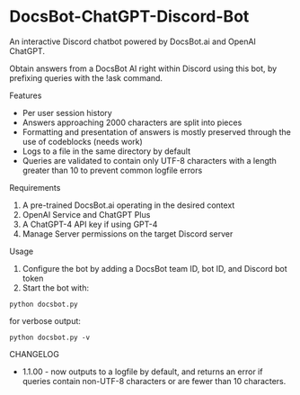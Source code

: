 # DocsBot-ChatGPT-Discord-Bot
 An interactive Discord chatbot powered by DocsBot.ai and OpenAI ChatGPT. 

Obtain answers from a DocsBot AI right within Discord using this bot, by prefixing queries with the !ask command. 

Features
- Per user session history
- Answers approaching 2000 characters are split into pieces
- Formatting and presentation of answers is mostly preserved through the use of codeblocks (needs work)
- Logs to a file in the same directory by default
- Queries are validated to contain only UTF-8 characters with a length greater than 10 to prevent common logfile errors

Requirements
1. A pre-trained DocsBot.ai operating in the desired context
2. OpenAI Service and ChatGPT Plus
3. A ChatGPT-4 API key if using GPT-4
4. Manage Server permissions on the target Discord server

Usage
1. Configure the bot by adding a DocsBot team ID, bot ID, and Discord bot token
2. Start the bot with:
```
python docsbot.py
```
for verbose output:
```
python docsbot.py -v
```

CHANGELOG

- 1.1.00 - now outputs to a logfile by default, and returns an error if queries contain non-UTF-8 characters or are fewer than 10 characters.
